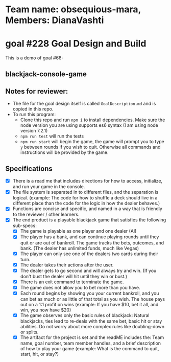 # Team name: obsequious-mara, Members: DianaVashti
# goal #228 Goal Design and Build

This is a demo of goal #68:

## blackjack-console-game

## Notes for reviewer:
- The file for the goal design itself is called `GoalDescription.md` and is copied in this repo. 
- To run this program:
  - Clone this repo and run `npm i` to install dependencies. Make sure the node version you are using supports es6 syntax (I am using node version 7.2.1)
  - `npm run test` will run the tests
  - `npm run start` will begin the game, the game will prompt you to type `y` between rounds if you wish to quit. Otherwise all commands and instructions will be provided by the game.


## Specifications

- [x] There is a read me that includes directions for how to access, initialize, and run your game in the console.
- [x] The file system is separated in to different files, and the separation is logical. (example: The code for how to shuffle a deck should live in a different place than the code for the logic in how the dealer behaves.)
- [x] Functions are concise and specific, and named in a way that is friendly to the reviewer / other learners.
- [x] The end product is a playable blackjack game that satisfies the following sub-specs:
  - [x] The game is playable as one player and one dealer (AI)
  - [x] The player has a bank, and can continue playing rounds until they quit or are out of bankroll. The game tracks the bets, outcomes, and bank. (The dealer has unlimited funds, much like Vegas)
  - [x] The player can only see one of the dealers two cards during their turn.
  - [x] The dealer takes their actions after the user.
  - [x] The dealer gets to go second and will always try and win. (If you don't bust the dealer will hit until they win or bust.)
  - [x] There is an exit command to terminate the game.
  - [x] The game does not allow you to bet more than you have.
  - [x] Each round begins by showing you your current bankroll, and you can bet as much or as little of that total as you wish. The house pays out on a 1:1 profit on wins (example: If you have $10, bet it all, and win, you now have $20)
  - [x] The game observes only the basic rules of blackjack: Natural blackjacks, ties lead to re-deals with the same bet, basic hit or stay abilities. Do not worry about more complex rules like doubling-down or splits.
  - [x] The artifact for the project is set and the readME includes the: Team name, goal number, team member handles, and a brief description of how to play your game (example: What is the command to quit, start, hit, or stay?)
